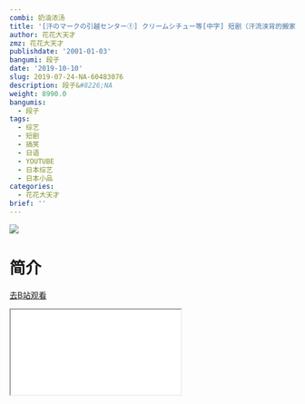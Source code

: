 ```yaml
---
combi: 奶油浓汤
title: '[汗のマークの引越センター①] クリームシチュー等[中字] 短剧（汗流浃背的搬家公司①）'
author: 花花大天才
zmz: 花花大天才
publishdate: '2001-01-03'
bangumi: 段子
date: '2019-10-10'
slug: 2019-07-24-NA-60483076
description: 段子&#8226;NA
weight: 8990.0
bangumis:
  - 段子
tags:
  - 综艺
  - 短剧
  - 搞笑
  - 日语
  - YOUTUBE
  - 日本综艺
  - 日本小品
categories:
  - 花花大天才
brief: ''
---
```

![](https://raw.githubusercontent.com/tcgriffith/owaraisite/master/static/tmpimg/138bfd0603167d1ab04332d1f5bf1af1c4b0f431.jpg.480.jpg)
# 简介  
  

[去B站观看](https://www.bilibili.com/video/av60483076/)
<div class ="resp-container"><iframe class="testiframe" src="//player.bilibili.com/player.html?aid=60483076"", scrolling="no", allowfullscreen="true" > </iframe></div> 
